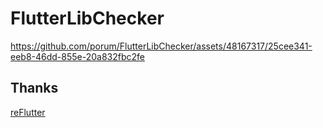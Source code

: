 # FlutterLibChecker

https://github.com/porum/FlutterLibChecker/assets/48167317/25cee341-eeb8-46dd-855e-20a832fbc2fe

## Thanks

[reFlutter](https://github.com/Impact-I/reFlutter)